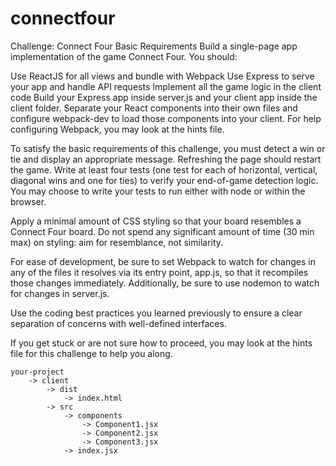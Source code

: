 # connectfour

Challenge: Connect Four
Basic Requirements
Build a single-page app implementation of the game Connect Four. You should:

Use ReactJS for all views and bundle with Webpack
Use Express to serve your app and handle API requests
Implement all the game logic in the client code
Build your Express app inside server.js and your client app inside the client folder. Separate your React components into their own files and configure webpack-dev to load those components into your client. For help configuring Webpack, you may look at the hints file.

To satisfy the basic requirements of this challenge, you must detect a win or tie and display an appropriate message. Refreshing the page should restart the game. Write at least four tests (one test for each of horizontal, vertical, diagonal wins and one for ties) to verify your end-of-game detection logic. You may choose to write your tests to run either with node or within the browser.

Apply a minimal amount of CSS styling so that your board resembles a Connect Four board. Do not spend any significant amount of time (30 min max) on styling: aim for resemblance, not similarity.

For ease of development, be sure to set Webpack to watch for changes in any of the files it resolves via its entry point, app.js, so that it recompiles those changes immediately. Additionally, be sure to use nodemon to watch for changes in server.js.

Use the coding best practices you learned previously to ensure a clear separation of concerns with well-defined interfaces.

If you get stuck or are not sure how to proceed, you may look at the hints file for this challenge to help you along.

    your-project
        -> client
            -> dist
                -> index.html
            -> src
                -> components
                    -> Component1.jsx
                    -> Component2.jsx
                    -> Component3.jsx
                -> index.jsx
